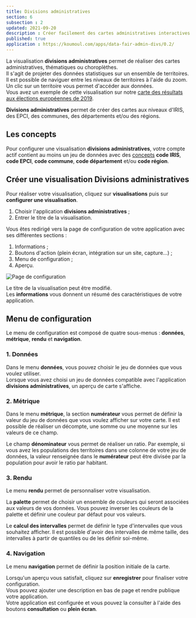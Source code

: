 ```yaml
---
title: Divisions administratives
section: 6
subsection : 2
updated: 2021-09-20
description : Créer facilement des cartes administratives interactives.
published: true
application : https://koumoul.com/apps/data-fair-admin-divs/0.2/
---
```



La visualisation **divisions administratives** permet de réaliser des cartes administratives, thématiques ou choroplèthes.  
Il s'agit de projeter des données statistiques sur un ensemble de territoires. Il est possible de naviguer entre les niveaux de territoires à l'aide du zoom. Un clic sur un territoire vous permet d'accéder aux données.  
Vous avez un exemple de cette visualisation sur notre [carte des résultats aux élections européennes de 2019](https://opendata.koumoul.com/reuses/resultats-aux-elections-europeennes-2019/full).

**Divisions administratives** permet de créer des cartes aux niveaux d'IRIS, des EPCI, des communes, des départements et/ou des régions.  

## Les concepts

Pour configurer une visualisation **divisions administratives**, votre compte actif contient au moins un jeu de données avec des [concepts](./user-guide-backoffice/concept) **code IRIS**, **code EPCI**, **code commune**, **code département** et/ou **code région**.

## Créer une visualisation Divisions administratives

Pour réaliser votre visualisation, cliquez sur **visualisations** puis sur **configurer une visualisation**.

1. Choisir l'application **divisions administratives**&nbsp;;
2. Entrer le titre de la visualisation.

<p>
</p>

Vous êtes redirigé vers la page de configuration de votre application avec ses différentes sections&nbsp;:

1. Informations&nbsp;;
2. Boutons d'action (plein écran, intégration sur un site, capture...)&nbsp;;
3. Menu de configuration&nbsp;;
4. Aperçu.

![Page de configuration](./images/user-guide-backoffice/div-admin-config.jpg)

Le titre de la visualisation peut être modifié.  
Les **informations** vous donnent un résumé des caractéristiques de votre application.  

## Menu de configuration
Le menu de configuration est composé de quatre sous-menus&nbsp;: **données**, **métrique**, **rendu** et **navigation**.

### 1. Données
Dans le menu **données**, vous pouvez choisir le jeu de données que vous voulez utiliser.  
Lorsque vous avez choisi un jeu de données compatible avec l'application **divisions administratives**, un aperçu de carte s'affiche.

### 2. Métrique

Dans le menu **métrique**, la section **numérateur** vous permet de définir la valeur du jeu de données que vous voulez afficher sur votre carte. Il est possible de réaliser un décompte, une somme ou une moyenne sur les valeurs de ce champ.

Le champ **dénominateur** vous permet de réaliser un ratio. Par exemple, si vous avez les populations des territoires dans une colonne de votre jeu de données, la valeur renseignée dans le **numérateur** peut être divisée par la population pour avoir le ratio par habitant.

### 3. Rendu

Le menu **rendu** permet de personnaliser votre visualisation.

La **palette** permet de choisir un ensemble de couleurs qui seront associées aux valeurs de vos données. Vous pouvez inverser les couleurs de la palette et définir une couleur par défaut pour vos valeurs.

Le **calcul des intervalles** permet de définir le type d'intervalles que vous souhaitez afficher. Il est possible d'avoir des intervalles de même taille, des intervalles à partir de quantiles ou de les définir soi-même.

### 4. Navigation

Le menu **navigation** permet de définir la position initiale de la carte.

Lorsqu'un aperçu vous satisfait, cliquez sur **enregistrer** pour finaliser votre configuration.  
Vous pouvez ajouter une description en bas de page et rendre publique votre application.  
Votre application est configurée et vous pouvez la consulter à l'aide des boutons **consultation** ou **plein écran**.
